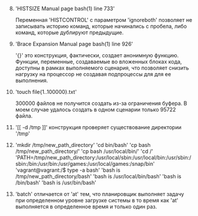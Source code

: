 8. 'HISTSIZE  Manual page bash(1) line 733'

   Переменная 'HISTCONTROL' с параметром 'ignoreboth' позволяет не записывать историю команд, которые начинались с пробела, либо команд, которые дублируют предыдущие.  

9. 'Brace Expansion Manual page bash(1) line 926'

   '{}' это конструкция, фактически, создает анонимную функцию. Функции, переменные, создаваемые во вложенных блоках кода, доступны в рамках выполняемого сценария,
    что позволяет снизить нагрузку на процессор не создавая подпроцессы для для ее выполнения.

10. 'touch file{1..100000}.txt'

    300000 файлов не получится создать из-за ограничения буфера. В моем случае удалось создать в одном сценарии только 95722 файла.

11. '[[ -d /tmp ]]' конструкция проверяет существование директории '/tmp'

12. 'mkdir /tmp/new_path_directory'
    'cd bin/bash'
    'cp bash /tmp/new_path_directory/'
    'cp bash /usr/local/bin/'
    'cd /'
    'PATH=/tmp/new_path_directory:/usr/local/sbin:/usr/local/bin:/usr/sbin:/sbin:/bin:/usr/bin:/usr/games:/usr/local/games:/snap/bin'
    'vagrant@vagrant:/$ type -a bash'
    'bash is /tmp/new_path_directory/bash'
    'bash is /usr/local/bin/bash'
    'bash is /bin/bash'
    'bash is /usr/bin/bash'

13. 'batch' отличается от 'at' тем, что планировщик выполняет задачу при определенном уровне загрузке системы в то время как 'at' выполняется в определенное время и только один раз.
